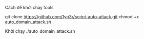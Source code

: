 Cách để khởi chạy tools

git clone https://github.com/1yn3r/script-auto-attack.git
chmod +x auto_domain_attack.sh

Khởi chạy
./auto_domain_attack.sh
